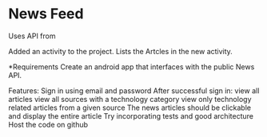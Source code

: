 # News Feed
Uses API from

Added an activity to the project. Lists the Artcles in the new activity.

*Requirements
Create an android app that  interfaces with the public News API.


Features:
  Sign in using email and password
  After successful sign in:
    view all articles
    view all sources with a technology category
    view only technology related articles from a given source
  The news articles should be clickable and display the entire article
  Try incorporating tests and good architecture
  Host the code on github
